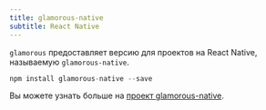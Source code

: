 ```yaml
---
title: glamorous-native
subtitle: React Native
---
```


`glamorous` предоставляет версию для проектов на React Native, называемую `glamorous-native`.

```js
npm install glamorous-native --save
```

Вы можете узнать больше на [проект glamorous-native](https://github.com/robinpowered/glamorous-native).
